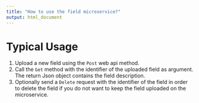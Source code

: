 ```yaml
---
title: "How to use the field microservice?"
output: html_document
---
```


Typical Usage
===
1. Upload a new field using the `Post` web api method.
2. Call the `Get` method with the identifier of the uploaded field as argument. 
The return Json object contains the field description.
3. Optionally send a `Delete` request with the identifier of the field in order to delete the field if you do not 
want to keep the field uploaded on the microservice.


